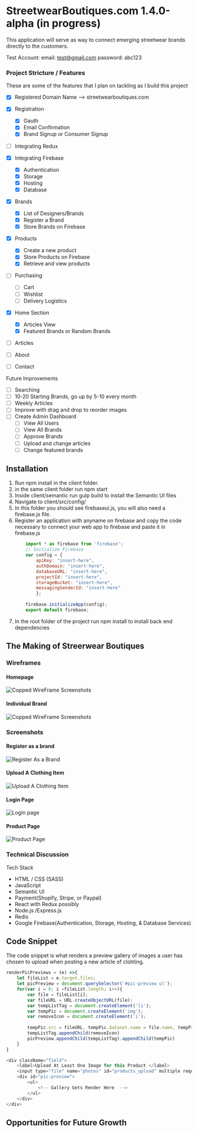 #  StreetwearBoutiques.com 1.4.0-alpha (in progress)

This application will serve as way to connect emerging streetwear brands directly to the customers. 

Test Account:
email: test@gmail.com
password: abc123

<!-- ![armoire image](./public/splashimage.png) -->

### Project Stricture / Features
These are some of the features that I plan on tackling as I build this project
- [X] Registered Domain Name --> streetwearboutiques.com
- [x] Registration
    - [X] Oauth
    - [X] Email Confirmation
    - [x] Brand Signup or Consumer Signup
- [ ] Integrating Redux
- [X] Integrating Firebase
    - [X] Authentication
    - [X] Storage
    - [X] Hosting 
    - [X] Database
- [x] Brands
    - [X] List of Designers/Brands 
    - [x] Register a Brand 
    - [X] Store Brands on Firebase 
- [X] Products
    - [x] Create a new product
    - [x] Store Products on Firebase
    - [x] Retrieve and view products
- [ ] Purchasing
    - [ ] Cart
    - [ ] Wishlist
    - [ ] Delivery Logistics
- [x] Home Section
    - [x] Articles View
    - [x] Featured Brands or Random Brands
- [ ] Articles
- [ ] About
- [ ] Contact


Future Improvements
- [ ] Searching
- [ ] 10-20 Starting Brands, go up by 5-10 every month
- [ ] Weekly Articles
- [ ] Improve with drag and drop to reorder images
- [ ] Create Admin Dashboard
    - [ ] View All Users
    - [ ] View All Brands
    - [ ] Approve Brands
    - [ ] Upload and change articles
    - [ ] Change featured brands

## Installation 
1. Run npm install in the client folder.
2. in the same client folder run npm start
3. Inside client/semantic run gulp build to install the Semantic UI files
4. Navigate to client/src/config/
5. In this folder you should see firebaseui.js, you will also need a firebase.js file.
6. Register an application with anyname on firebase and copy the code necessary to connect your web app to firebase and paste it in firebase.js
    ```javascript
        import * as firebase from 'firebase';
        // Initialize Firebase
        var config = {
            apiKey: "insert-here",
            authDomain: "insert-here",
            databaseURL: "insert-here",
            projectId: "insert-here",
            storageBucket: "insert-here",
            messagingSenderId: "insert-here"
            };
            
        firebase.initializeApp(config);
        export default firebase;
    ```
7. In the root folder of the project run npm install to install back end dependencies

## The Making of Streerwear Boutiques

### Wireframes

#### Homepage
![Copped WireFrame Screenshots](./assets/home-page.png?raw=true "Copped WireFrames")

#### Individual Brand
![Copped WireFrame Screenshots](./assets/wireframe3.png?raw=true "Copped WireFrames")

### Screenshots

#### Register as a brand
![Register As a Brand](./assets/brandCreate.png?raw=true "Brand Create")

#### Upload A Clothing Item
![Upload A Clothing Item](./assets/productCreate.png?raw=true "Product Create")

#### Login Page
![Login page](./assets/login-page.png?raw=true "Login page")

#### Product Page
![Product Page](./assets/product-page.png?raw=true "Product page")

### Technical Discussion
Tech Stack
* HTML / CSS (SASS)
* JavaScript
* Semantic UI
* Payment(Shopify, Stripe, or Paypal)
* React with Redux possibly
* Node.js /Express.js
* Redis
* Google Firebase(Authentication, Storage, Hosting, & Database Services)

## Code Snippet

The code snippet is what renders a preview gallery of images a user has chosen to upload when posting a new article of clohting. 

```javascript
renderPicPreviews = (e) =>{
    let fileList = e.target.files;
    let picPreview = document.querySelector('#pic-preview ul');
    for(var i = 0; i <fileList.length; i++){
        var file = fileList[i];
        var fileURL = URL.createObjectURL(file);
        var tempListTag = document.createElement('li');
        var tempPic = document.createElement('img');
        var removeIcon = document.createElement('i');
        
        tempPic.src = fileURL, tempPic.dataset.name = file.name, tempPic.id = i, tempPic.className = 'temp-pic'; 
        tempListTag.appendChild(removeIcon)
        picPreview.appendChild(tempListTag).appendChild(tempPic)
    }
}

<div className="field">
    <label>Upload At Least One Image for this Product </label>
    <input type="file" name="photos" id="products_upload" multiple required onChange={(e)=>this.renderPicPreviews(e)} />
    <div id="pic-preview">
        <ul>
            <!-- Gallery Gets Render Here  -->
        </ul>
    </div>
</div>
```

## Opportunities for Future Growth 